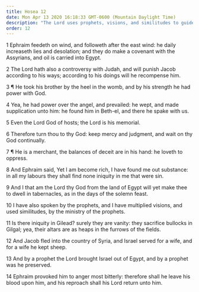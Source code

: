 ```yaml
---
title: Hosea 12
date: Mon Apr 13 2020 16:18:33 GMT-0600 (Mountain Daylight Time)
description: "The Lord uses prophets, visions, and similitudes to guide His people, but they become rich and will not wait on the Lord—Ephraim provokes Him most bitterly."
order: 12
---
```


1 Ephraim feedeth on wind, and followeth after the east wind: he daily increaseth lies and desolation; and they do make a covenant with the Assyrians, and oil is carried into Egypt.

2 The Lord hath also a controversy with Judah, and will punish Jacob according to his ways; according to his doings will he recompense him.

3 ¶ He took his brother by the heel in the womb, and by his strength he had power with God.

4 Yea, he had power over the angel, and prevailed: he wept, and made supplication unto him: he found him in Beth-el, and there he spake with us.

5 Even the Lord God of hosts; the Lord is his memorial.

6 Therefore turn thou to thy God: keep mercy and judgment, and wait on thy God continually.

7 ¶ He is a merchant, the balances of deceit are in his hand: he loveth to oppress.

8 And Ephraim said, Yet I am become rich, I have found me out substance: in all my labours they shall find none iniquity in me that were sin.

9 And I that am the Lord thy God from the land of Egypt will yet make thee to dwell in tabernacles, as in the days of the solemn feast.

10 I have also spoken by the prophets, and I have multiplied visions, and used similitudes, by the ministry of the prophets.

11 Is there iniquity in Gilead? surely they are vanity: they sacrifice bullocks in Gilgal; yea, their altars are as heaps in the furrows of the fields.

12 And Jacob fled into the country of Syria, and Israel served for a wife, and for a wife he kept sheep.

13 And by a prophet the Lord brought Israel out of Egypt, and by a prophet was he preserved.

14 Ephraim provoked him to anger most bitterly: therefore shall he leave his blood upon him, and his reproach shall his Lord return unto him.
